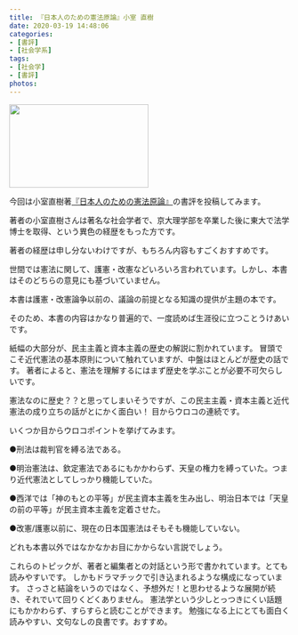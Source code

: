```yaml
---
title: 『日本人のための憲法原論』小室 直樹
date: 2020-03-19 14:48:06
categories:
- [書評]
- [社会学系]
tags:
- [社会学]
- [書評]
photos:
---
```

<meta property="og:image" content="{% post_path kenpougenron %}/kenpougenron.jpg">

<a class="fancybox" href="https://www.amazon.co.jp/dp/4797671459/ref=cm_sw_em_r_mt_dp_U_UA1ZEbEZ6CWQ5" target="_blank">
<img src="{% post_path kenpougenron %}/kenpougenron.jpg" width="250px"  height="150px" align="center">
</a>

今回は小室直樹著[『日本人のための憲法原論』]( https://www.amazon.co.jp/dp/4797671459/ref=cm_sw_em_r_mt_dp_U_UA1ZEbEZ6CWQ5)の書評を投稿してみます。

著者の小室直樹さんは著名な社会学者で、京大理学部を卒業した後に東大で法学博士を取得、という異色の経歴をもった方です。

著者の経歴は申し分ないわけですが、もちろん内容もすごくおすすめです。

<!-- more -->

世間では憲法に関して、護憲・改憲などいろいろ言われています。しかし、本書はそのどちらの意見にも基づいていません。

本書は護憲・改憲論争以前の、議論の前提となる知識の提供が主題の本です。

そのため、本書の内容はかなり普遍的で、一度読めば生涯役に立つことうけあいです。

紙幅の大部分が、民主主義と資本主義の歴史の解説に割かれています。
冒頭でこそ近代憲法の基本原則について触れていますが、中盤はほとんどが歴史の話です。
著者によると、憲法を理解するにはまず歴史を学ぶことが必要不可欠らしいです。

憲法なのに歴史？？と思ってしまいそうですが、この民主主義・資本主義と近代憲法の成り立ちの話がとにかく面白い！
目からウロコの連続です。

いくつか目からウロコポイントを挙げてみます。

●刑法は裁判官を縛る法である。

●明治憲法は、欽定憲法であるにもかかわらず、天皇の権力を縛っていた。つまり近代憲法としてしっかり機能していた。

●西洋では「神のもとの平等」が民主資本主義を生み出し、明治日本では「天皇の前の平等」が民主資本主義を定着させた。

●改憲/護憲以前に、現在の日本国憲法はそもそも機能していない。

どれも本書以外ではなかなかお目にかからない言説でしょう。

これらのトピックが、著者と編集者との対話という形で書かれています。とても読みやすいです。
しかもドラマチックで引き込まれるような構成になっています。
さっさと結論をいうのではなく、予想外だ！と思わせるような展開が続き、それでいて回りくどくありません。
憲法学という少しとっつきにくい話題にもかかわらず、すらすらと読むことができます。
勉強になる上にとても面白く読みやすい、文句なしの良書です。おすすめ。
